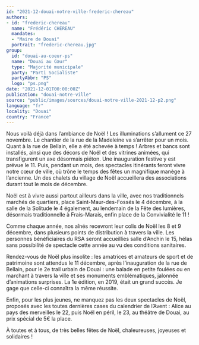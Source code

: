```yaml
---
id: "2021-12-douai-notre-ville-frederic-chereau"
authors:
- id: "frederic-chereau"
  name: "Frédéric CHÉREAU"
  mandates: 
  - "Maire de Douai"
  portrait: "frederic-chereau.jpg"
group:
  id: "douai-au-coeur-ps"
  name: "Douai au Cœur"
  type: "Majorité municipale"
  party: "Parti Socialiste"
  partyAbbr: "PS"
  logo: "ps.png"
date: "2021-12-01T00:00:00Z"
publication: "douai-notre-ville"
source: "public/images/sources/douai-notre-ville-2021-12-p2.png"
language: "fr"
locality: "Douai"
country: "France"
---
```


Nous voilà déjà dans l’ambiance de Noël ! Les illuminations s’allument ce 27 novembre. Le chantier de la rue de la Madeleine va s’arrêter pour un mois. Quant à la rue de Bellain, elle a été achevée à temps ! Arbres et bancs sont installés, ainsi que des décors de Noël et des vitrines animées, qui transfigurent un axe désormais piéton. Une inauguration festive y est prévue le 11. Puis, pendant un mois, des spectacles itinérants feront vivre notre cœur de ville, où trône le temps des fêtes un magnifique manège à l’ancienne. Un des chalets du village de Noël accueillera des associations durant tout le mois de décembre.

Noël est à vivre aussi partout ailleurs dans la ville, avec nos traditionnels marchés de quartiers, place Saint-Maur-des-Fossés le 4 décembre, à la salle de la Solitude le 4 également, au lendemain de la Fête des lumières, désormais traditionnelle à Frais-Marais, enfin place de la Convivialité le 11 !

Comme chaque année, nos aînés recevront leur colis de Noël les 8 et 9 décembre, dans plusieurs points de distribution à travers la ville. Les personnes bénéficiaires du RSA seront accueillies salle d’Anchin le 15, hélas sans possibilité de spectacle cette année au vu des conditions sanitaires.

Rendez-vous de Noël plus insolite : les amatrices et amateurs de sport et de patrimoine sont attendus le 11 décembre, après l’inauguration de la rue de Bellain, pour le 2e trail urbain de Douai : une balade en petite foulées ou en marchant à travers la ville et ses monuments emblématiques, jalonnée d’animations surprises. La 1e édition, en 2019, était un grand succès. Je gage que celle-ci connaîtra la même réussite.

Enfin, pour les plus jeunes, ne manquez pas les deux spectacles de Noël, proposés avec les toutes dernières cases du calendrier de l’Avent : Alice au pays des merveilles le 22, puis Noël en péril, le 23, au théâtre de Douai, au prix spécial de 5€ la place.

À toutes et à tous, de très belles fêtes de Noël, chaleureuses, joyeuses et solidaires !
